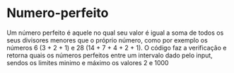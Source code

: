 # Numero-perfeito
Um número perfeito é aquele no qual seu valor é igual a soma de 
todos os seus divisores menores que o próprio número, como por exemplo os 
números 6 (3 + 2 + 1) e 28 (14 + 7 + 4 + 2 + 1).
O código faz a verificação e retorna quais os números perfeitos entre um intervalo dado pelo input, sendos os limites minimo e máximo os valores 2 e 1000
